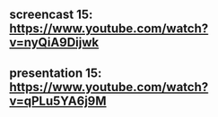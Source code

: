 ## screencast 15: https://www.youtube.com/watch?v=nyQiA9Dijwk
## presentation 15: https://www.youtube.com/watch?v=qPLu5YA6j9M
